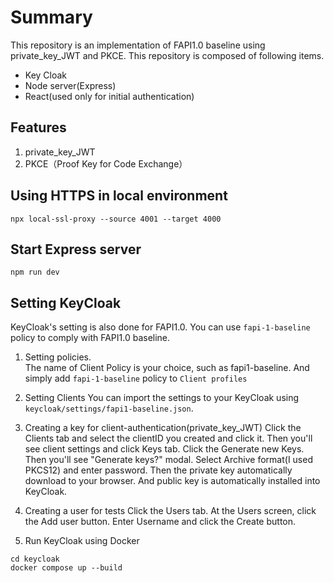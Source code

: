 # Summary

This repository is an implementation of FAPI1.0 baseline using private_key_JWT and PKCE.
This repository is composed of following items.

- Key Cloak
- Node server(Express)
- React(used only for initial authentication)

## Features

1. private_key_JWT
2. PKCE（Proof Key for Code Exchange）

## Using HTTPS in local environment

```
npx local-ssl-proxy --source 4001 --target 4000
```

## Start Express server

```
npm run dev
```

## Setting KeyCloak

KeyCloak's setting is also done for FAPI1.0.
You can use `fapi-1-baseline` policy to comply with FAPI1.0 baseline.

1. Setting policies.  
   The name of Client Policy is your choice, such as fapi1-baseline. And simply add `fapi-1-baseline` policy to `Client profiles`
2. Setting Clients
   You can import the settings to your KeyCloak using `keycloak/settings/fapi1-baseline.json`.

3. Creating a key for client-authentication(private_key_JWT)
   Click the Clients tab and select the clientID you created and click it. Then you'll see client settings and click Keys tab. Click the Generate new Keys. Then you'll see "Generate keys?" modal. Select Archive format(I used PKCS12) and enter password. Then the private key automatically download to your browser. And public key is automatically installed into KeyCloak.

4. Creating a user for tests
   Click the Users tab. At the Users screen, click the Add user button. Enter Username and click the Create button.

5. Run KeyCloak using Docker

```
cd keycloak
docker compose up --build
```
